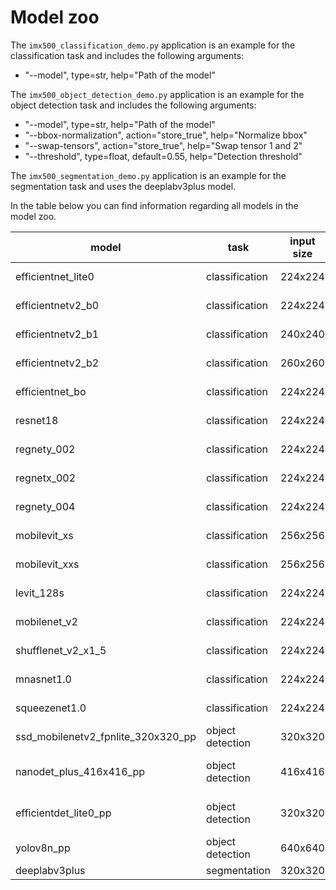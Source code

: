 # Model zoo

The `imx500_classification_demo.py` application is an example for the classification task and includes the following arguments:

- "--model", type=str, help="Path of the model"

The `imx500_object_detection_demo.py` application is an example for the object detection task and includes the following arguments:

- "--model", type=str, help="Path of the model"
- "--bbox-normalization", action="store_true", help="Normalize bbox"
- "--swap-tensors", action="store_true", help="Swap tensor 1 and 2"
- "--threshold", type=float, default=0.55, help="Detection threshold"

The `imx500_segmentation_demo.py` application is an example for the segmentation task and uses the deeplabv3plus model.


In the table below you can find information regarding all models in the model zoo.

| model                              | task                 |input size | script call              |
|------------------------------------|----------------------|-----------|--------------------------|
| efficientnet_lite0                 | classification       | 224x224   | imx500_classification_demo.py --model networks/imx500_network_efficientnet_lite0.rpk
| efficientnetv2_b0                  | classification       | 224x224   | imx500_classification_demo.py --model networks/imx500_network_efficientnetv2_b0.rpk
| efficientnetv2_b1                  | classification       | 240x240   | imx500_classification_demo.py --model networks/imx500_network_efficientnetv2_b1.rpk
| efficientnetv2_b2                  | classification       | 260x260   | imx500_classification_demo.py --model networks/imx500_network_efficientnetv2_b2.rpk
| efficientnet_bo                    | classification       | 224x224   | imx500_classification_demo.py --model networks/imx500_network_efficientnet_bo.rpk
| resnet18                           | classification       | 224x224   | imx500_classification_demo.py --model networks/imx500_network_resnet18.rpk
| regnety_002                        | classification       | 224x224   | imx500_classification_demo.py --model networks/imx500_network_regnety_002.rpk
| regnetx_002                        | classification       | 224x224   | imx500_classification_demo.py --model networks/imx500_network_regnetx_002.rpk
| regnety_004                        | classification       | 224x224   | imx500_classification_demo.py --model networks/imx500_network_regnety_004.rpk
| mobilevit_xs                       | classification       | 256x256   | imx500_classification_demo.py --model networks/imx500_network_mobilevit_xs.rpk
| mobilevit_xxs                      | classification       | 256x256   | imx500_classification_demo.py --model networks/imx500_network_mobilevit_xxs.rpk
| levit_128s                         | classification       | 224x224   | imx500_classification_demo.py --model networks/imx500_network_levit_128s.rpk
| mobilenet_v2                       | classification       | 224x224   | imx500_classification_demo.py --model networks/imx500_network_mobilenet_v2.rpk
| shufflenet_v2_x1_5                 | classification       | 224x224   | imx500_classification_demo.py --model networks/imx500_network_shufflenet_v2_x1_5.rpk
| mnasnet1.0                         | classification       | 224x224   | imx500_classification_demo.py --model networks/imx500_network_mnasnet1.0.rpk
| squeezenet1.0                      | classification       | 224x224   | imx500_classification_demo.py --model networks/imx500_network_squeezenet1.0.rpk
| ssd_mobilenetv2_fpnlite_320x320_pp | object detection     | 320x320   | imx500_object_detection_demo.py --model networks/imx500_network_ssd_mobilenetv2_fpnlite_320x320_pp.rpk
| nanodet_plus_416x416_pp            | object detection     | 416x416   | imx500_object_detection_demo.py --model networks/imx500_network_nanodet_plus_416x416_pp.rpk --ignore-dash-labels
| efficientdet_lite0_pp              | object detection     | 320x320   | imx500_object_detection_demo.py --model networks/imx500_network_efficientdet_lite0_pp.rpk --bbox-normalization
| yolov8n_pp                         | object detection     | 640x640   | imx500_object_detection_demo.py --model networks/imx500_network_yolov8n_pp.rpk --ignore-dash-labels
| deeplabv3plus                      | segmentation         | 320x320   | imx500_segmentation_demo.py
